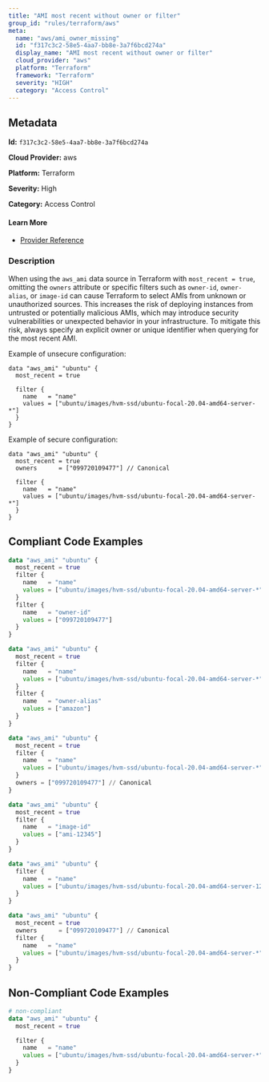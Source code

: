 ```yaml
---
title: "AMI most recent without owner or filter"
group_id: "rules/terraform/aws"
meta:
  name: "aws/ami_owner_missing"
  id: "f317c3c2-58e5-4aa7-bb8e-3a7f6bcd274a"
  display_name: "AMI most recent without owner or filter"
  cloud_provider: "aws"
  platform: "Terraform"
  framework: "Terraform"
  severity: "HIGH"
  category: "Access Control"
---
```

## Metadata

**Id:** `f317c3c2-58e5-4aa7-bb8e-3a7f6bcd274a`

**Cloud Provider:** aws

**Platform:** Terraform

**Severity:** High

**Category:** Access Control

#### Learn More

 - [Provider Reference](https://registry.terraform.io/providers/hashicorp/aws/latest/docs/data-sources/ami)

### Description

 When using the `aws_ami` data source in Terraform with `most_recent = true`, omitting the `owners` attribute or specific filters such as `owner-id`, `owner-alias`, or `image-id` can cause Terraform to select AMIs from unknown or unauthorized sources. This increases the risk of deploying instances from untrusted or potentially malicious AMIs, which may introduce security vulnerabilities or unexpected behavior in your infrastructure. To mitigate this risk, always specify an explicit owner or unique identifier when querying for the most recent AMI.

Example of unsecure configuration:

```
data "aws_ami" "ubuntu" {
  most_recent = true

  filter {
    name   = "name"
    values = ["ubuntu/images/hvm-ssd/ubuntu-focal-20.04-amd64-server-*"]
  }
}
```

Example of secure configuration:

```
data "aws_ami" "ubuntu" {
  most_recent = true
  owners      = ["099720109477"] // Canonical

  filter {
    name   = "name"
    values = ["ubuntu/images/hvm-ssd/ubuntu-focal-20.04-amd64-server-*"]
  }
}
```


## Compliant Code Examples
```terraform
data "aws_ami" "ubuntu" {
  most_recent = true
  filter {
    name   = "name"
    values = ["ubuntu/images/hvm-ssd/ubuntu-focal-20.04-amd64-server-*"]
  }
  filter {
    name   = "owner-id"
    values = ["099720109477"]
  }
}

data "aws_ami" "ubuntu" {
  most_recent = true
  filter {
    name   = "name"
    values = ["ubuntu/images/hvm-ssd/ubuntu-focal-20.04-amd64-server-*"]
  }
  filter {
    name   = "owner-alias"
    values = ["amazon"]
  }
}

data "aws_ami" "ubuntu" {
  most_recent = true
  filter {
    name   = "name"
    values = ["ubuntu/images/hvm-ssd/ubuntu-focal-20.04-amd64-server-*"]
  }
  owners = ["099720109477"] // Canonical
}

data "aws_ami" "ubuntu" {
  most_recent = true
  filter {
    name   = "image-id"
    values = ["ami-12345"]
  }
}

data "aws_ami" "ubuntu" {
  filter {
    name   = "name"
    values = ["ubuntu/images/hvm-ssd/ubuntu-focal-20.04-amd64-server-1234"]
  }
}

data "aws_ami" "ubuntu" {
  most_recent = true
  owners      = ["099720109477"] // Canonical
  filter {
    name   = "name"
    values = ["ubuntu/images/hvm-ssd/ubuntu-focal-20.04-amd64-server-*"]
  }
}

```
## Non-Compliant Code Examples
```terraform
# non-compliant
data "aws_ami" "ubuntu" {
  most_recent = true

  filter {
    name   = "name"
    values = ["ubuntu/images/hvm-ssd/ubuntu-focal-20.04-amd64-server-*"]
  }
}

```